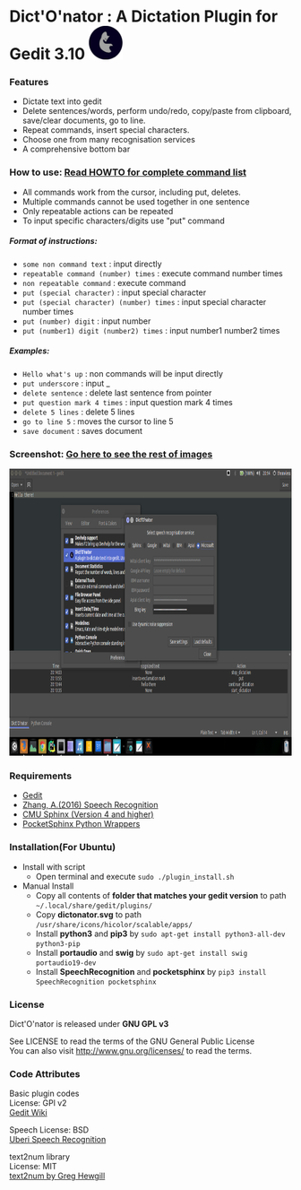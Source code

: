 # Dict'O'nator : A Dictation Plugin for Gedit 3.10    <img src="images/logo.png" width="60" height="60"/>

### Features
* Dictate text into gedit  
* Delete sentences/words, perform undo/redo, copy/paste from clipboard, save/clear documents, go to line.
* Repeat commands, insert special characters.
* Choose one from many recognisation services  
* A comprehensive bottom bar

### How to use: [Read HOWTO for complete command list](/HOWTO)
* All commands work from the cursor, including put, deletes. 
* Multiple commands cannot be used together in one sentence
* Only repeatable actions can be repeated
* To input specific characters/digits use "put" command

##### Format of instructions:
* `some non command text` : input directly
* `repeatable command (number) times` : execute command number times
* `non repeatable command` : execute command
* `put (special character)` : input special character
* `put (special character) (number) times` : input special character number times
* `put (number) digit` : input number
* `put (number1) digit (number2) times` : input number1 number2 times

##### Examples:
* `Hello what's up` : non commands will be input directly
* `put underscore` : input _
* `delete sentence` : delete last sentence from pointer 
* `put question mark 4 times` : input question mark 4 times
* `delete 5 lines` : delete 5 lines
* `go to line 5` : moves the cursor to line 5
* `save document` : saves document

### Screenshot: [Go here to see the rest of images](/images)
<img src="/images/settings.png" width="910" height="512"/>

### Requirements
* [Gedit](https://wiki.gnome.org/Apps/Gedit)
* [Zhang, A.(2016) Speech Recognition](https://github.com/Uberi/speech_recognition)
* [CMU Sphinx (Version 4 and higher)](http://cmusphinx.sourceforge.net/)
* [PocketSphinx Python Wrappers](https://github.com/cmusphinx/pocketsphinx)

### Installation(For Ubuntu)
* Install with script
  * Open terminal and execute `sudo ./plugin_install.sh`
* Manual Install
  * Copy all contents of **folder that matches your gedit version** to path `~/.local/share/gedit/plugins/`
  * Copy **dictonator.svg** to path `/usr/share/icons/hicolor/scalable/apps/`
  * Install **python3** and **pip3** by `sudo apt-get install python3-all-dev python3-pip`
  * Install **portaudio** and **swig** by `sudo apt-get install swig portaudio19-dev`
  * Install **SpeechRecognition** and **pocketsphinx** by `pip3 install SpeechRecognition pocketsphinx`

### License
Dict'O'nator is released under **GNU GPL v3**

See LICENSE to read the terms of the GNU General Public License  
You can also visit <http://www.gnu.org/licenses/> to read the terms.

### Code Attributes

Basic plugin codes  
License: GPl v2  
[Gedit Wiki](https://wiki.gnome.org/Apps/Gedit/PythonPluginHowTo)

Speech
License: BSD  
[Uberi Speech Recognition](https://github.com/Uberi/speech_recognition/tree/master/examples)

text2num library  
License: MIT  
[text2num by Greg Hewgill](https://github.com/ghewgill/text2num)
